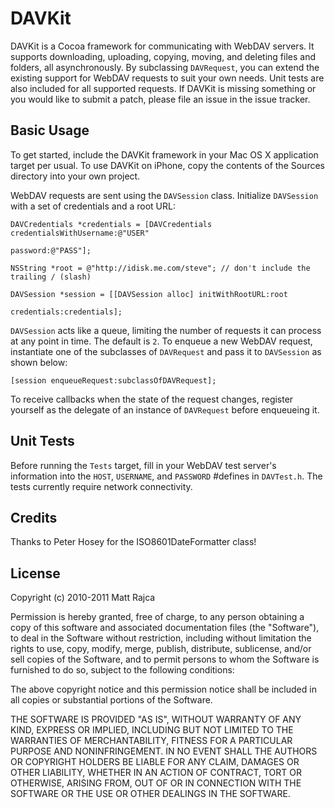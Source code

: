 DAVKit
======

DAVKit is a Cocoa framework for communicating with WebDAV servers. It supports downloading, uploading, copying, moving, and deleting files and folders, all asynchronously. By subclassing `DAVRequest`, you can extend the existing support for WebDAV requests to suit your own needs. Unit tests are also included for all supported requests. If DAVKit is missing something or you would like to submit a patch, please file an issue in the issue tracker.

Basic Usage
-----------

To get started, include the DAVKit framework in your Mac OS X application target per usual. To use DAVKit on iPhone, copy the contents of the Sources directory into your own project.

WebDAV requests are sent using the `DAVSession` class. Initialize `DAVSession` with a set of credentials and a root URL:

	DAVCredentials *credentials = [DAVCredentials credentialsWithUsername:@"USER"
																 password:@"PASS"];
	
	NSString *root = @"http://idisk.me.com/steve"; // don't include the trailing / (slash)
	
	DAVSession *session = [[DAVSession alloc] initWithRootURL:root
												  credentials:credentials];


`DAVSession` acts like a queue, limiting the number of requests it can process at any point in time. The default is `2`. To enqueue a new WebDAV request, instantiate one of the subclasses of `DAVRequest` and pass it to `DAVSession` as shown below:

	[session enqueueRequest:subclassOfDAVRequest];

To receive callbacks when the state of the request changes, register yourself as the delegate of an instance of `DAVRequest` before enqueueing it.


Unit Tests
----------

Before running the `Tests` target, fill in your WebDAV test server's information into the `HOST`, `USERNAME`, and `PASSWORD` #defines in `DAVTest.h`. The tests currently require network connectivity.

Credits
-------

Thanks to Peter Hosey for the ISO8601DateFormatter class!

License
-------

Copyright (c) 2010-2011 Matt Rajca

Permission is hereby granted, free of charge, to any person obtaining a copy
of this software and associated documentation files (the "Software"), to deal
in the Software without restriction, including without limitation the rights
to use, copy, modify, merge, publish, distribute, sublicense, and/or sell
copies of the Software, and to permit persons to whom the Software is
furnished to do so, subject to the following conditions:

The above copyright notice and this permission notice shall be included in
all copies or substantial portions of the Software.

THE SOFTWARE IS PROVIDED "AS IS", WITHOUT WARRANTY OF ANY KIND, EXPRESS OR
IMPLIED, INCLUDING BUT NOT LIMITED TO THE WARRANTIES OF MERCHANTABILITY,
FITNESS FOR A PARTICULAR PURPOSE AND NONINFRINGEMENT. IN NO EVENT SHALL THE
AUTHORS OR COPYRIGHT HOLDERS BE LIABLE FOR ANY CLAIM, DAMAGES OR OTHER
LIABILITY, WHETHER IN AN ACTION OF CONTRACT, TORT OR OTHERWISE, ARISING FROM,
OUT OF OR IN CONNECTION WITH THE SOFTWARE OR THE USE OR OTHER DEALINGS IN
THE SOFTWARE.
